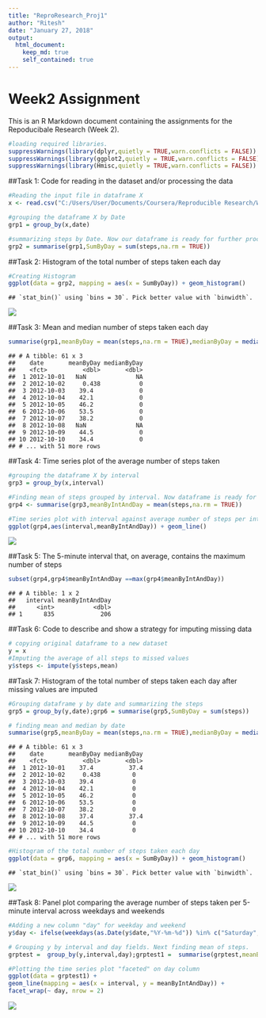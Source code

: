 ```yaml
---
title: "ReproResearch_Proj1"
author: "Ritesh"
date: "January 27, 2018"
output: 
  html_document:
    keep_md: true
    self_contained: true
---
```




# Week2 Assignment

This is an R Markdown document containing the assignments for the Repoducibale Research (Week 2). 

```r
#loading required libraries.
suppressWarnings(library(dplyr,quietly = TRUE,warn.conflicts = FALSE))
suppressWarnings(library(ggplot2,quietly = TRUE,warn.conflicts = FALSE))
suppressWarnings(library(Hmisc,quietly = TRUE,warn.conflicts = FALSE))
```


##Task 1: Code for reading in the dataset and/or processing the data


```r
#Reading the input file in dataframe X
x <- read.csv("C:/Users/User/Documents/Coursera/Reproducible Research/Week 2 project/repdata%2Fdata%2Factivity/activity.csv")

#grouping the dataframe X by Date
grp1 = group_by(x,date)

#summarizing steps by Date. Now our dataframe is ready for further processing
grp2 = summarise(grp1,SumByDay = sum(steps,na.rm = TRUE))
```


##Task 2: Histogram of the total number of steps taken each day


```r
#Creating Histogram
ggplot(data = grp2, mapping = aes(x = SumByDay)) + geom_histogram()
```

```
## `stat_bin()` using `bins = 30`. Pick better value with `binwidth`.
```

![](PA1_template_files/figure-html/Task%202-1.png)<!-- -->


##Task 3: Mean and median number of steps taken each day


```r
summarise(grp1,meanByDay = mean(steps,na.rm = TRUE),medianByDay = median(steps,na.rm = TRUE))
```

```
## # A tibble: 61 x 3
##    date       meanByDay medianByDay
##    <fct>          <dbl>       <dbl>
##  1 2012-10-01   NaN              NA
##  2 2012-10-02     0.438           0
##  3 2012-10-03    39.4             0
##  4 2012-10-04    42.1             0
##  5 2012-10-05    46.2             0
##  6 2012-10-06    53.5             0
##  7 2012-10-07    38.2             0
##  8 2012-10-08   NaN              NA
##  9 2012-10-09    44.5             0
## 10 2012-10-10    34.4             0
## # ... with 51 more rows
```


##Task 4: Time series plot of the average number of steps taken


```r
#grouping the dataframe X by interval
grp3 = group_by(x,interval)

#Finding mean of steps grouped by interval. Now dataframe is ready for processing
grp4 <- summarise(grp3,meanByIntAndDay = mean(steps,na.rm = TRUE))

#Time series plot with interval against average number of steps per interval
ggplot(grp4,aes(interval,meanByIntAndDay)) + geom_line()
```

![](PA1_template_files/figure-html/Task%204-1.png)<!-- -->


##Task 5: The 5-minute interval that, on average, contains the maximum number of steps


```r
subset(grp4,grp4$meanByIntAndDay ==max(grp4$meanByIntAndDay))
```

```
## # A tibble: 1 x 2
##   interval meanByIntAndDay
##      <int>           <dbl>
## 1      835             206
```


##Task 6: Code to describe and show a strategy for imputing missing data


```r
# copying original dataframe to a new dataset
y = x
#Imputing the average of all steps to missed values
y$steps <- impute(y$steps,mean)
```

##Task 7: Histogram of the total number of steps taken each day after missing values are imputed


```r
#Grouping dataframe y by date and summarizing the steps
grp5 = group_by(y,date);grp6 = summarise(grp5,SumByDay = sum(steps))

# finding mean and median by date
summarise(grp5,meanByDay = mean(steps,na.rm = TRUE),medianByDay = median(steps,na.rm = TRUE))
```

```
## # A tibble: 61 x 3
##    date       meanByDay medianByDay
##    <fct>          <dbl>       <dbl>
##  1 2012-10-01    37.4          37.4
##  2 2012-10-02     0.438         0  
##  3 2012-10-03    39.4           0  
##  4 2012-10-04    42.1           0  
##  5 2012-10-05    46.2           0  
##  6 2012-10-06    53.5           0  
##  7 2012-10-07    38.2           0  
##  8 2012-10-08    37.4          37.4
##  9 2012-10-09    44.5           0  
## 10 2012-10-10    34.4           0  
## # ... with 51 more rows
```

```r
#Histogram of the total number of steps taken each day
ggplot(data = grp6, mapping = aes(x = SumByDay)) + geom_histogram()
```

```
## `stat_bin()` using `bins = 30`. Pick better value with `binwidth`.
```

![](PA1_template_files/figure-html/Task%207-1.png)<!-- -->

##Task 8: Panel plot comparing the average number of steps taken per 5-minute interval across weekdays and weekends


```r
#Adding a new column "day" for weekday and weekend
y$day <- ifelse(weekdays(as.Date(y$date,"%Y-%m-%d")) %in% c("Saturday", "Sunday"), "weekend", "weekday")

# Grouping y by interval and day fields. Next finding mean of steps. 
grptest =  group_by(y,interval,day);grptest1 =  summarise(grptest,meanByIntAndDay = mean(steps))

#Plotting the time series plot "faceted" on day column
ggplot(data = grptest1) + 
geom_line(mapping = aes(x = interval, y = meanByIntAndDay)) + 
facet_wrap(~ day, nrow = 2)
```

![](PA1_template_files/figure-html/Task%208-1.png)<!-- -->

